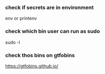 ### check if secrets are in environment
env or printenv

### check which bin user can run as sudo
sudo -l

### check thos bins on gtfobins
https://gtfobins.github.io/

